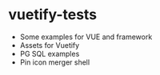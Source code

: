 # vuetify-tests

* Some examples for VUE and <Vuetify> framework
* Assets for Vuetify
* PG SQL examples
* Pin icon merger shell